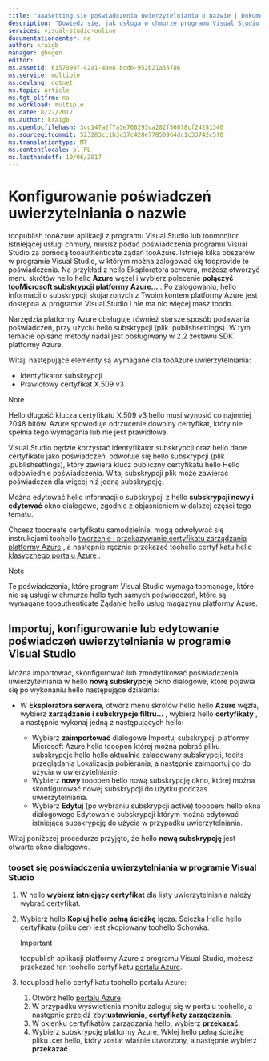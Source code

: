 ```yaml
---
title: "aaaSetting się poświadczenia uwierzytelniania o nazwie | Dokumentacja firmy Microsoft"
description: "Dowiedz się, jak usługa w chmurze programu Visual Studio za pomocą tooauthenticate żądań tooAzure toopublish tooAzure aplikacji z programu Visual Studio lub toomonitor istniejących poświadczeń tootooprovide... "
services: visual-studio-online
documentationcenter: na
author: kraigb
manager: ghogen
editor: 
ms.assetid: 61570907-42a1-40e8-bcd6-952b21a55786
ms.service: multiple
ms.devlang: dotnet
ms.topic: article
ms.tgt_pltfrm: na
ms.workload: multiple
ms.date: 8/22/2017
ms.author: kraigb
ms.openlocfilehash: 3cc147a2f7a3e766293ca282f56078cf24281346
ms.sourcegitcommit: 523283cc1b3c37c428e77850964dc1c33742c5f0
ms.translationtype: MT
ms.contentlocale: pl-PL
ms.lasthandoff: 10/06/2017
---
```

# <a name="setting-up-named-authentication-credentials"></a>Konfigurowanie poświadczeń uwierzytelniania o nazwie
toopublish tooAzure aplikacji z programu Visual Studio lub toomonitor istniejącej usługi chmury, musisz podać poświadczenia programu Visual Studio za pomocą tooauthenticate żądań tooAzure. Istnieje kilka obszarów w programie Visual Studio, w którym można zalogować się tooprovide te poświadczenia. Na przykład z hello Eksploratora serwera, możesz otworzyć menu skrótów hello hello **Azure** węzeł i wybierz polecenie **połączyć tooMicrosoft subskrypcji platformy Azure...** . Po zalogowaniu, hello informacji o subskrypcji skojarzonych z Twoim kontem platformy Azure jest dostępna w programie Visual Studio i nie ma nic więcej masz toodo.

Narzędzia platformy Azure obsługuje również starsze sposób podawania poświadczeń, przy użyciu hello subskrypcji (plik .publishsettings). W tym temacie opisano metody nadal jest obsługiwany w 2.2 zestawu SDK platformy Azure.

Witaj, następujące elementy są wymagane dla tooAzure uwierzytelniania:

* Identyfikator subskrypcji
* Prawidłowy certyfikat X.509 v3

> [!NOTE]
> Hello długość klucza certyfikatu X.509 v3 hello musi wynosić co najmniej 2048 bitów. Azure spowoduje odrzucenie dowolny certyfikat, który nie spełnia tego wymagania lub nie jest prawidłowa.
>
>

Visual Studio będzie korzystać identyfikator subskrypcji oraz hello dane certyfikatu jako poświadczeń. odwołuje się hello subskrypcji (plik .publishsettings), który zawiera klucz publiczny certyfikatu hello Hello odpowiednie poświadczenia. Witaj subskrypcji plik może zawierać poświadczeń dla więcej niż jedną subskrypcję.

Można edytować hello informacji o subskrypcji z hello **subskrypcji nowy i edytować** okno dialogowe, zgodnie z objaśnieniem w dalszej części tego tematu.

Chcesz toocreate certyfikatu samodzielnie, mogą odwoływać się instrukcjami toohello [tworzenie i przekazywanie certyfikatu zarządzania platformy Azure](https://msdn.microsoft.com/library/windowsazure/gg551722.aspx) , a następnie ręcznie przekazać toohello certyfikatu hello [klasycznego portalu Azure ](http://go.microsoft.com/fwlink/?LinkID=213885).

> [!NOTE]
> Te poświadczenia, które program Visual Studio wymaga toomanage, które nie są usługi w chmurze hello tych samych poświadczeń, które są wymagane tooauthenticate Żądanie hello usług magazynu platformy Azure.
>
>

## <a name="import-set-up-or-edit-authentication-credentials-in-visual-studio"></a>Importuj, konfigurowanie lub edytowanie poświadczeń uwierzytelniania w programie Visual Studio
Można importować, skonfigurować lub zmodyfikować poświadczenia uwierzytelniania w hello **nową subskrypcję** okno dialogowe, które pojawia się po wykonaniu hello następujące działania:

* W **Eksploratora serwera**, otwórz menu skrótów hello hello **Azure** węzła, wybierz **zarządzanie i subskrypcje filtru...** , wybierz hello **certyfikaty** , a następnie wykonaj jedną z następujących hello:

    * Wybierz **zaimportować** dialogowe Importuj subskrypcji platformy Microsoft Azure hello tooopen której można pobrać pliku subskrypcje hello hello aktualnie załadowany subskrypcji, tooits przeglądania Lokalizacja pobierania, a następnie zaimportuj go do użycia w uwierzytelnianie.
    * Wybierz **nowy** tooopen hello nową subskrypcję okno, której można skonfigurować nowej subskrypcji do użytku podczas uwierzytelniania.
    * Wybierz **Edytuj** (po wybraniu subskrypcji active) tooopen: hello okna dialogowego Edytowanie subskrypcji którym można edytować istniejącą subskrypcję do użycia w przypadku uwierzytelniania. 

Witaj poniższej procedurze przyjęto, że hello **nową subskrypcję** jest otwarte okno dialogowe.

### <a name="tooset-up-authentication-credentials-in-visual-studio"></a>tooset się poświadczenia uwierzytelniania w programie Visual Studio
1. W hello **wybierz istniejący certyfikat** dla listy uwierzytelniania należy wybrać certyfikat.
2. Wybierz hello **Kopiuj hello pełną ścieżkę** łącza. Ścieżka Hello hello certyfikatu (pliku cer) jest skopiowany toohello Schowka.

   > [!IMPORTANT]
   > toopublish aplikacji platformy Azure z programu Visual Studio, możesz przekazać ten toohello certyfikatu [portalu Azure](http://go.microsoft.com/fwlink/p/?LinkID=525040).
   >
   >
3. tooupload hello certyfikatu toohello portalu Azure:

   1. Otwórz hello [portalu Azure](http://go.microsoft.com/fwlink/p/?LinkID=525040).
   2. W przypadku wyświetlenia monitu zaloguj się w portalu toohello, a następnie przejdź zbyt**ustawienia**, **certyfikaty zarządzania**.
   3. W okienku certyfikatów zarządzania hello, wybierz **przekazać**.
   4. Wybierz subskrypcję platformy Azure, Wklej hello pełną ścieżkę pliku .cer hello, który został właśnie utworzony, a następnie wybierz **przekazać**.

